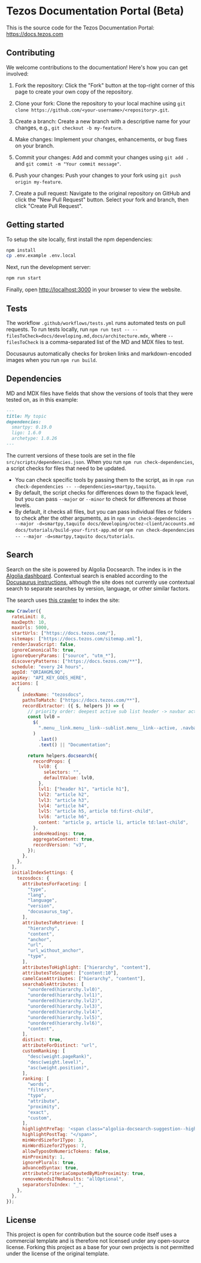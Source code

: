 # Tezos Documentation Portal (Beta)

This is the source code for the Tezos Documentation Portal: https://docs.tezos.com

## Contributing

We welcome contributions to the documentation! Here's how you can get involved:

1. Fork the repository: Click the "Fork" button at the top-right corner of this page to create your own copy of the repository.

2. Clone your fork: Clone the repository to your local machine using `git clone https://github.com/<your-username>/<repository>.git`.

3. Create a branch: Create a new branch with a descriptive name for your changes, e.g., `git checkout -b my-feature`.

4. Make changes: Implement your changes, enhancements, or bug fixes on your branch.

5. Commit your changes: Add and commit your changes using `git add .` and `git commit -m "Your commit message"`.

6. Push your changes: Push your changes to your fork using `git push origin my-feature`.

7. Create a pull request: Navigate to the original repository on GitHub and click the "New Pull Request" button. Select your fork and branch, then click "Create Pull Request".

## Getting started

To setup the site locally, first install the npm dependencies:

```bash
npm install
cp .env.example .env.local
```

Next, run the development server:

```bash
npm run start
```

Finally, open [http://localhost:3000](http://localhost:3000) in your browser to view the website.

## Tests

The workflow `.github/workflows/tests.yml` runs automated tests on pull requests.
To run tests locally, run `npm run test -- --filesToCheck=docs/developing.md,docs/architecture.mdx`, where `--filesToCheck` is a comma-separated list of the MD and MDX files to test.

Docusaurus automatically checks for broken links and markdown-encoded images when you run `npm run build`.

## Dependencies

MD and MDX files have fields that show the versions of tools that they were tested on, as in this example:

```markdown
---
title: My topic
dependencies:
  smartpy: 0.19.0
  ligo: 1.6.0
  archetype: 1.0.26
---
```

The current versions of these tools are set in the file `src/scripts/dependencies.json`.
When you run `npm run check-dependencies`, a script checks for files that need to be updated.

- You can check specific tools by passing them to the script, as in `npm run check-dependencies -- --dependencies=smartpy,taquito`.
- By default, the script checks for differences down to the fixpack level, but you can pass `--major` or `--minor` to check for differences at those levels.
- By default, it checks all files, but you can pass individual files or folders to check after the other arguments, as in `npm run check-dependencies -- --major -d=smartpy,taquito docs/developing/octez-client/accounts.md docs/tutorials/build-your-first-app.md` or `npm run check-dependencies -- --major -d=smartpy,taquito docs/tutorials`.

## Search

Search on the site is powered by Algolia Docsearch.
The index is in the [Algolia dashboard](https://dashboard.algolia.com/apps/QRIAHGML9Q/dashboard).
Contextual search is enabled according to the [Docusaurus instructions](https://docusaurus.io/docs/search#using-algolia-docsearch), although the site does not currently use contextual search to separate searches by version, language, or other similar factors.

The search uses [this crawler](https://crawler.algolia.com/admin/crawlers/eaa2c548-8b82-493b-8ab8-0c37e2e5d5cc/configuration/edit) to index the site:

```js
new Crawler({
  rateLimit: 8,
  maxDepth: 10,
  maxUrls: 5000,
  startUrls: ["https://docs.tezos.com/"],
  sitemaps: ["https://docs.tezos.com/sitemap.xml"],
  renderJavaScript: false,
  ignoreCanonicalTo: true,
  ignoreQueryParams: ["source", "utm_*"],
  discoveryPatterns: ["https://docs.tezos.com/**"],
  schedule: "every 24 hours",
  appId: "QRIAHGML9Q",
  apiKey: "API_KEY_GOES_HERE",
  actions: [
    {
      indexName: "tezosdocs",
      pathsToMatch: ["https://docs.tezos.com/**"],
      recordExtractor: ({ $, helpers }) => {
        // priority order: deepest active sub list header -> navbar active item -> 'Documentation'
        const lvl0 =
          $(
            ".menu__link.menu__link--sublist.menu__link--active, .navbar__item.navbar__link--active",
          )
            .last()
            .text() || "Documentation";

        return helpers.docsearch({
          recordProps: {
            lvl0: {
              selectors: "",
              defaultValue: lvl0,
            },
            lvl1: ["header h1", "article h1"],
            lvl2: "article h2",
            lvl3: "article h3",
            lvl4: "article h4",
            lvl5: "article h5, article td:first-child",
            lvl6: "article h6",
            content: "article p, article li, article td:last-child",
          },
          indexHeadings: true,
          aggregateContent: true,
          recordVersion: "v3",
        });
      },
    },
  ],
  initialIndexSettings: {
    tezosdocs: {
      attributesForFaceting: [
        "type",
        "lang",
        "language",
        "version",
        "docusaurus_tag",
      ],
      attributesToRetrieve: [
        "hierarchy",
        "content",
        "anchor",
        "url",
        "url_without_anchor",
        "type",
      ],
      attributesToHighlight: ["hierarchy", "content"],
      attributesToSnippet: ["content:10"],
      camelCaseAttributes: ["hierarchy", "content"],
      searchableAttributes: [
        "unordered(hierarchy.lvl0)",
        "unordered(hierarchy.lvl1)",
        "unordered(hierarchy.lvl2)",
        "unordered(hierarchy.lvl3)",
        "unordered(hierarchy.lvl4)",
        "unordered(hierarchy.lvl5)",
        "unordered(hierarchy.lvl6)",
        "content",
      ],
      distinct: true,
      attributeForDistinct: "url",
      customRanking: [
        "desc(weight.pageRank)",
        "desc(weight.level)",
        "asc(weight.position)",
      ],
      ranking: [
        "words",
        "filters",
        "typo",
        "attribute",
        "proximity",
        "exact",
        "custom",
      ],
      highlightPreTag: '<span class="algolia-docsearch-suggestion--highlight">',
      highlightPostTag: "</span>",
      minWordSizefor1Typo: 3,
      minWordSizefor2Typos: 7,
      allowTyposOnNumericTokens: false,
      minProximity: 1,
      ignorePlurals: true,
      advancedSyntax: true,
      attributeCriteriaComputedByMinProximity: true,
      removeWordsIfNoResults: "allOptional",
      separatorsToIndex: "_",
    },
  },
});
```

## License

This project is open for contribution but the source code itself uses a commercial template and is therefore not licensed under any open-source license. Forking this project as a base for your own projects is not permitted under the license of the original template.
